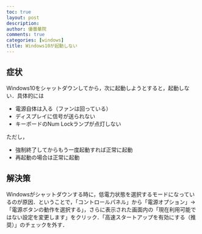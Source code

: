 ```yaml
---
toc: true
layout: post
description:
author: 優曇華院
comments: true
categories: [windows]
title: Windows10が起動しない
---
```


## 症状

Windows10をシャットダウンしてから，次に起動しようとすると，起動しない．具体的には
- 電源自体は入る（ファンは回っている）
- ディスプレイに信号が送られない
- キーボードのNum Lockランプが点灯しない

ただし，

- 強制終了してからもう一度起動すれば正常に起動
- 再起動の場合は正常に起動

## 解決策

Windowsがシャットダウンする時に，低電力状態を選択するモードになっているのが原因．ということで，「コントロールパネル」から「電源オプション」→「電源ボタンの動作を選択する」，さらに表示された画面内の「現在利用可能ではない設定を変更します」をクリック．「高速スタートアップを有効にする（推奨）」のチェックを外す．